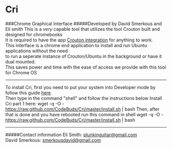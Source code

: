# Cri
###Chrome Graphical Interface
#####Developed by David Smerkous and Eli smith
This is a *very* capable tool that utilizes the tool Crouton built and designed for chromebooks<br>
It is required to have the app <a href="https://chrome.google.com/webstore/detail/crouton-integration/gcpneefbbnfalgjniomfjknbcgkbijom" target="_new">Crouton integration</a> for anything to work.<br>
This interface is a chrome end application to install and run Ubuntu applications without the need<br>
to run a seperate instance of Crouton/Ubuntu in the background or have it dual mounted.<br>
This saves power and time with the ease of access we provide with this tool for Chrome OS <br>
______
To install Cri, first you need to put your system into Developer mode by follow this guide <a href="http://www.howtogeek.com/210817/how-to-enable-developer-mode-on-your-chromebook/" target="_new">here</a><br>
Then type in the command "shell" and follow the instructions below 
Install Cri part 1 here:
    wget -q -O - https://raw.github.com/CodeBuds/Cri/master/install.sh | bash
Then, after that is done and you have rebooted run this command in shell
    wget -q -O - https://raw.github.com/CodeBuds/Cri/master/install.sh | bash
______
#####Contact information
Eli Smith: plunkinguitar@gmail.com <br>
David Smerkous: smerkousdavid@gmail.com <br>
